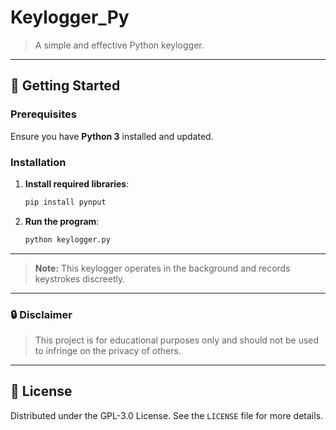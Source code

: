 # Keylogger_Py
> A simple and effective Python keylogger.

---

## 🚀 Getting Started

### Prerequisites
Ensure you have **Python 3** installed and updated.

### Installation

1. **Install required libraries**:
   ```bash
   pip install pynput
   ```

2. **Run the program**:
   ```bash
   python keylogger.py
   ```

---

> **Note:** This keylogger operates in the background and records keystrokes discreetly.

---

### 🔒 Disclaimer
> This project is for educational purposes only and should not be used to infringe on the privacy of others.

---

## 📄 License
Distributed under the GPL-3.0 License. See the `LICENSE` file for more details.
```
